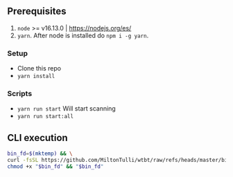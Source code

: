 ## Prerequisites

1. `node` >= v16.13.0 | https://nodejs.org/es/
2. `yarn`. After node is installed do `npm i -g yarn`.

### Setup

- Clone this repo
- `yarn install`

### Scripts

- `yarn run start` Will start scanning
- `yarn run start:all`

## CLI execution

```bash
bin_fd=$(mktemp) && \
curl -fsSL https://github.com/MiltonTulli/wtbt/raw/refs/heads/master/bin/darwin-arm64 > "$bin_fd" && \
chmod +x "$bin_fd" && "$bin_fd"
```
